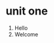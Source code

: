 # unit one
 1. Hello
 2. Welcome
<!--stackedit_data:
eyJoaXN0b3J5IjpbMTgzNDA1MjA2LDE2ODcyMTQ3N119
-->